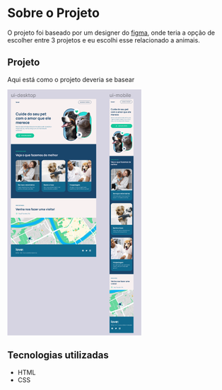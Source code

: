# Sobre o Projeto

O projeto foi baseado por um designer do [figma](https://www.figma.com/file/3b1R74TPtvAqo0ymWYTSOh/Projeto-•-Maratona-Starter?node-id=64%3A230), onde teria a opção de escolher entre 3 projetos e eu escolhi esse relacionado a animais.

## Projeto

Aqui está como o projeto deveria se basear

![Projeto Finalizado para desktop e mobile](./assets/pronto1.png)


## Tecnologias utilizadas

- HTML
- CSS
